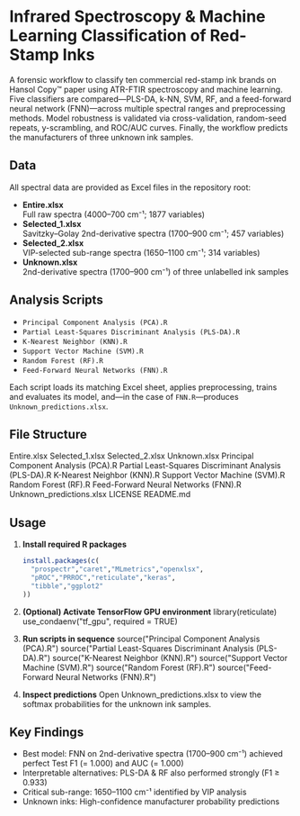 # Infrared Spectroscopy & Machine Learning Classification of Red-Stamp Inks

A forensic workflow to classify ten commercial red-stamp ink brands on Hansol Copy™ paper using ATR-FTIR spectroscopy and machine learning. Five classifiers are compared—PLS-DA, k-NN, SVM, RF, and a feed-forward neural network (FNN)—across multiple spectral ranges and preprocessing methods. Model robustness is validated via cross-validation, random-seed repeats, y-scrambling, and ROC/AUC curves. Finally, the workflow predicts the manufacturers of three unknown ink samples.

## Data  
All spectral data are provided as Excel files in the repository root:

- **Entire.xlsx**  
  Full raw spectra (4000–700 cm⁻¹; 1877 variables)  
- **Selected_1.xlsx**  
  Savitzky–Golay 2nd-derivative spectra (1700–900 cm⁻¹; 457 variables)  
- **Selected_2.xlsx**  
  VIP-selected sub-range spectra (1650–1100 cm⁻¹; 314 variables)  
- **Unknown.xlsx**  
  2nd-derivative spectra (1700–900 cm⁻¹) of three unlabelled ink samples  

## Analysis Scripts  
- `Principal Component Analysis (PCA).R`  
- `Partial Least-Squares Discriminant Analysis (PLS-DA).R`  
- `K-Nearest Neighbor (KNN).R`  
- `Support Vector Machine (SVM).R`  
- `Random Forest (RF).R`  
- `Feed-Forward Neural Networks (FNN).R`  

Each script loads its matching Excel sheet, applies preprocessing, trains and evaluates its model, and—in the case of `FNN.R`—produces `Unknown_predictions.xlsx`.

## File Structure  
Entire.xlsx
Selected_1.xlsx
Selected_2.xlsx
Unknown.xlsx
Principal Component Analysis (PCA).R
Partial Least-Squares Discriminant Analysis (PLS-DA).R
K-Nearest Neighbor (KNN).R
Support Vector Machine (SVM).R
Random Forest (RF).R
Feed-Forward Neural Networks (FNN).R
Unknown_predictions.xlsx
LICENSE
README.md


## Usage  
1. **Install required R packages**  
   ```r
   install.packages(c(
     "prospectr","caret","MLmetrics","openxlsx",
     "pROC","PRROC","reticulate","keras",
     "tibble","ggplot2"
   ))

2. **(Optional) Activate TensorFlow GPU environment**
   library(reticulate)
   use_condaenv("tf_gpu", required = TRUE)

3. **Run scripts in sequence**
   source("Principal Component Analysis (PCA).R")
   source("Partial Least-Squares Discriminant Analysis (PLS-DA).R")
   source("K-Nearest Neighbor (KNN).R")
   source("Support Vector Machine (SVM).R")
   source("Random Forest (RF).R")
   source("Feed-Forward Neural Networks (FNN).R")

4. **Inspect predictions**
   Open Unknown_predictions.xlsx to view the softmax probabilities for the unknown ink samples.

## Key Findings
- Best model: FNN on 2nd-derivative spectra (1700–900 cm⁻¹) achieved perfect Test F1 (= 1.000) and AUC (= 1.000)
- Interpretable alternatives: PLS-DA & RF also performed strongly (F1 ≥ 0.933)
- Critical sub-range: 1650–1100 cm⁻¹ identified by VIP analysis
- Unknown inks: High-confidence manufacturer probability predictions 
